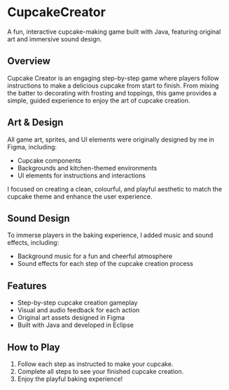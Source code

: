 # CupcakeCreator
A fun, interactive cupcake-making game built with Java, featuring original art and immersive sound design.

## Overview
Cupcake Creator is an engaging step-by-step game where players follow instructions to make a delicious cupcake from start to finish. From mixing the batter to decorating with frosting and toppings, this game provides a simple, guided experience to enjoy the art of cupcake creation.

## Art & Design
All game art, sprites, and UI elements were originally designed by me in Figma, including:
- Cupcake components
- Backgrounds and kitchen-themed environments
- UI elements for instructions and interactions

I focused on creating a clean, colourful, and playful aesthetic to match the cupcake theme and enhance the user experience.

## Sound Design
To immerse players in the baking experience, I added music and sound effects, including:
- Background music for a fun and cheerful atmosphere
- Sound effects for each step of the cupcake creation process

## Features
- Step-by-step cupcake creation gameplay
- Visual and audio feedback for each action
- Original art assets designed in Figma
- Built with Java and developed in Eclipse

## How to Play
1. Follow each step as instructed to make your cupcake.
2. Complete all steps to see your finished cupcake creation.
3. Enjoy the playful baking experience!

